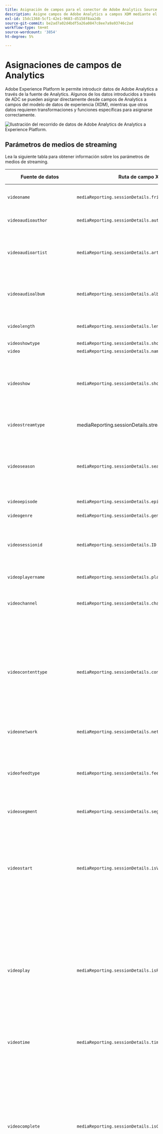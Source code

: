 ```yaml
---
title: Asignación de campos para el conector de Adobe Analytics Source
description: Asigne campos de Adobe Analytics a campos XDM mediante el conector de Source de Analytics.
exl-id: 15dc1368-5cf1-42e1-9683-d5158f8aa2db
source-git-commit: be2ad7a02d4bdf5a26a0847c8ee7a9a93746c2ad
workflow-type: tm+mt
source-wordcount: '3854'
ht-degree: 5%

---
```


# Asignaciones de campos de Analytics

Adobe Experience Platform le permite introducir datos de Adobe Analytics a través de la fuente de Analytics. Algunos de los datos introducidos a través de ADC se pueden asignar directamente desde campos de Analytics a campos del modelo de datos de experiencia (XDM), mientras que otros datos requieren transformaciones y funciones específicas para asignarse correctamente.

![Ilustración del recorrido de datos de Adobe Analytics de Analytics a Experience Platform.](../images/analytics-data-experience-platform.png)

## Parámetros de medios de streaming

Lea la siguiente tabla para obtener información sobre los parámetros de medios de streaming.

| Fuente de datos | Ruta de campo XDM | Tipo de datos | Descripción |
| --- | --- | --- | --- |
| `videoname` | `mediaReporting.sessionDetails.friendlyName` | cadena | El nombre descriptivo (en lenguaje natural) del vídeo. |
| `videoaudioauthor` | `mediaReporting.sessionDetails.author` | cadena | Nombre del autor de los medios. |
| `videoaudioartist` | `mediaReporting.sessionDetails.artist` | cadena | El nombre del artista del álbum o del grupo que realiza la grabación musical o el vídeo. |
| `videoaudioalbum` | `mediaReporting.sessionDetails.album` | cadena | El nombre del álbum al que pertenece la grabación musical o el vídeo. |
| `videolength` | `mediaReporting.sessionDetails.length` | entero | Duración o tiempo de ejecución del vídeo. |
| `videoshowtype` | `mediaReporting.sessionDetails.showType` | cadena |  |
| `video` | `mediaReporting.sessionDetails.name` | cadena | El ID del vídeo. |
| `videoshow` | `mediaReporting.sessionDetails.show` | cadena | El nombre del programa o serie. El nombre del programa o serie solo es necesario si el programa forma parte de una serie. |
| `videostreamtype` | mediaReporting.sessionDetails.streamType | cadena | El tipo de medios de streaming, como &quot;vídeo&quot; o &quot;audio&quot;. |
| `videoseason` | `mediaReporting.sessionDetails.season` | cadena | Número de temporada al que pertenece el programa. Este valor solo es necesario si el programa forma parte de una serie. |
| `videoepisode` | `mediaReporting.sessionDetails.episode` | cadena | El número del episodio. |
| `videogenre` | `mediaReporting.sessionDetails.genreList[]` | cadena[] | El género del vídeo. |
| `videosessionid` | `mediaReporting.sessionDetails.ID` | cadena | Identificador de una instancia de un flujo de contenido único para una reproducción individual. |
| `videoplayername` | `mediaReporting.sessionDetails.playerName` | cadena | Nombre del reproductor de vídeo. |
| `videochannel` | `mediaReporting.sessionDetails.channel` | cadena | Canal de distribución desde el que se reprodujo el contenido. |
| `videocontenttype` | `mediaReporting.sessionDetails.contentType` | cadena | El tipo de envío de flujo utilizado para el contenido. Se establece automáticamente como &quot;Vídeo&quot; para todas las vistas de vídeo. Los valores recomendados incluyen: VOD, Live, Lineal, UGC, DVOD, Radio, Podcast, Audiobook y Canción. |
| `videonetwork` | `mediaReporting.sessionDetails.network` | cadena | El nombre de la red o del canal. |
| `videofeedtype` | `mediaReporting.sessionDetails.feed` | cadena | El tipo de fuente. Esto puede representar datos reales relacionados con la fuente, como &quot;East HD&quot; o &quot;SD&quot;, o el origen de la fuente, como una dirección URL. |
| `videosegment` | `mediaReporting.sessionDetails.segment` | cadena |  |
| `videostart` | `mediaReporting.sessionDetails.isViewed` | Booleano | Un valor booleano que indica si el vídeo se ha iniciado o no. Esto ocurre una vez que el usuario selecciona el botón de reproducción y contará incluso si hay anuncios previos a la emisión, almacenamiento en búfer, errores, etc. |
| `videoplay` | `mediaReporting.sessionDetails.isPlayed` | Booleano | Un valor booleano que indica si se ha iniciado el primer fotograma del contenido. Si el usuario lo cierra durante cualquier tiempo de almacenamiento en búfer o de anuncios, el &quot;inicio del contenido&quot; no se calificaría. |
| `videotime` | `mediaReporting.sessionDetails.timePlayed` | entero | Duración (en segundos) de todos los eventos de `type=PLAY` en el contenido principal. |
| `videocomplete` | `mediaReporting.sessionDetails.isCompleted` | Booleano | Un valor booleano que indica si un recurso de medios cronometrados se vio hasta su finalización. Este valor no significa necesariamente que el visualizador haya visto todo el vídeo, ya que este valor no tiene en cuenta que el visualizador pueda saltarse algunas partes. |
| `videototaltime` | `mediaReporting.sessionDetails.totalTimePlayed` | entero | Cantidad total de tiempo que un usuario dedica a un recurso de medios cronometrados específico, incluido el tiempo viendo anuncios. |
| `videouniquetimeplayed` | `mediaReporting.sessionDetails.uniqueTimePlayed` | entero | La suma de los intervalos únicos vistos por un usuario en un recurso de medios cronometrados. En otras palabras, la duración de los intervalos de reproducción vistos varias veces solo se cuenta una vez. |
| `videoaverageminuteaudience` | `mediaReporting.sessionDetails.averageMinuteAudience` | número | El tiempo promedio invertido en contenido para un elemento de medios específico. En otras palabras, el tiempo total invertido en contenido dividido por la duración de todas las sesiones de reproducción. |
| `videoprogress10` | `mediaReporting.sessionDetails.hasProgress10` | Booleano | Un valor booleano que indica si el cabezal de reproducción de un vídeo determinado ha superado el marcador del 10 % de la duración total del vídeo. El marcador se cuenta solo una vez, incluso hacia atrás. Si se salta hacia adelante, los marcadores omitidos no se cuentan. |
| `videoprogress25` | `mediaReporting.sessionDetails.hasProgress25` | Booleano | Un valor booleano que indica si el cabezal de reproducción de un vídeo determinado ha superado el marcador del 25 % de la duración total del vídeo. El marcador se cuenta solo una vez, incluso hacia atrás. Si se salta hacia adelante, los marcadores omitidos no se cuentan. |
| `videoprogress50` | `mediaReporting.sessionDetails.hasProgress50` | Booleano | Un valor booleano que indica si el cabezal de reproducción de un vídeo determinado ha superado el marcador del 50 % de la duración total del vídeo. El marcador se cuenta solo una vez, incluso hacia atrás. Si se salta hacia adelante, los marcadores omitidos no se cuentan. |
| `videoprogress75` | `mediaReporting.sessionDetails.hasProgress75` | Booleano | Un valor booleano que indica si el cabezal de reproducción de un vídeo determinado ha superado el marcador del 75 % de la duración total del vídeo. El marcador se cuenta solo una vez, incluso hacia atrás. Si se salta hacia adelante, los marcadores omitidos no se cuentan. |
| `videoprogress95` | `mediaReporting.sessionDetails.hasProgress95` | Booleano | Un valor booleano que indica si el cabezal de reproducción de un vídeo determinado ha superado el marcador del 95 % de la duración total del vídeo. El marcador se cuenta solo una vez, incluso hacia atrás. Si se salta hacia adelante, los marcadores omitidos no se cuentan. |
| `videopause` | `mediaReporting.sessionDetails.hasPauseImpactedStreams` | Booleano | Un valor booleano que indica si se produjeron una o más pausas durante la reproducción de un solo elemento de medios. |
| `videopausecount` | `mediaReporting.sessionDetails.pauseCount` | entero | El número de periodos de pausa que se produjeron durante la reproducción. |
| `videopausetime` | `mediaReporting.sessionDetails.pauseTime` | entero | La duración total (en segundos) durante la cual un usuario pausó la reproducción. |
| `videomvpd` | `mediaReporting.sessionDetails.mvpd` | cadena | Identificador de MVPD proporcionado mediante autenticación de Adobe. |
| `videoauthorized` | `mediaReporting.sessionDetails.authorized` | cadena | Define que el usuario ha sido autorizado mediante la autenticación de Adobe. |
| `videodaypart` | `mediaReporting.sessionDetails.dayPart` | Define la hora del día a la que se emitió o reprodujo el contenido. |  |
| `videoresume` | `mediaReporting.sessionDetails.hasResume` | Booleano | Valor booleano que marca cada reproducción que se reanudó después de más de 30 minutos de búfer, pausa o bloqueo. |
| `videosegmentviews` | `mediaReporting.sessionDetails.hasSegmentView` | Booleano | Un valor booleano que indica que se ha visto al menos un fotograma. Este fotograma no tiene por qué ser el primero. |
| `videoaudiolabel` | `mediaReporting.sessionDetails.label` | cadena | El nombre de la discográfica. |
| `videoaudiostation` | `mediaReporting.sessionDetails.station` | cadena | La emisora de radio o el nombre en el que se reproduce el audio. |
| `videoaudiopublisher` | `mediaReporting.sessionDetails.publisher` | cadena | Nombre del editor del contenido de audio. |
| `videosecondssincelastcall` | `mediaReporting.sessionDetails.secondsSinceLastCall` | número | Indica la cantidad de tiempo (en segundos) que transcurrió entre la última interacción conocida de un usuario y el momento en que se cerró la sesión. |
| `videoadload` | `mediaReporting.sessionDetails.adLoad` | cadena | El tipo de anuncio cargado según lo definido por su propia representación interna. |

{style="table-layout:auto"}

## Parámetros de Advertising

Lea la siguiente tabla para obtener información sobre los parámetros publicitarios.

| Fuente de datos | Ruta de campo XDM | Tipo de datos | Descripción |
| --- | --- | --- | --- |
| `videoad` | `mediaReporting.advertisingDetails.name` | cadena | El nombre del anuncio. En los informes, &quot;Nombre del anuncio&quot; es la clasificación y &quot;Nombre del anuncio (variable)&quot; es la eVar. |
| `videoadinpod` | `mediaReporting.advertisingDetails.podPosition` | entero | El índice del anuncio dentro del inicio del anuncio principal. Por ejemplo, el primer anuncio tiene el índice 0 y el segundo tiene el índice 1. |
| `videoadlength` | `mediaReporting.advertisingDetails.length` | entero | Duración del anuncio de vídeo, medida en segundos. |
| `videoadplayername` | `mediaReporting.advertisingDetails.playerName` | cadena | Nombre del reproductor utilizado para reproducir el anuncio. |
| `videoadpod` | `mediaReporting.advertisingPodDetails.ID` | cadena | El ID de la pausa publicitaria. |
| `videoadname` | `mediaReporting.advertisingDetails.friendlyName` | cadena | El nombre descriptivo (en lenguaje natural) de la pausa publicitaria. |
| `videoadadvertiser` | `mediaReporting.advertisingDetails.advertiser` | cadena | La compañía o marca cuyo producto aparece en el anuncio. |
| `videoadcampaign` | `mediaReporting.advertisingDetails.campaignID` | cadena | El ID de la campaña de publicidad. |
| `videoadstart` | `mediaReporting.advertisingDetails.isStarted` | Booleano | Un valor booleano que indica si el anuncio se ha iniciado o no. |
| `videoadcomplete` | `mediaReporting.advertisingDetails.isCompleted` | Booleano | Un valor booleano que indica si el objeto se ha completado o no. |
| `videoadtime` | `mediaReporting.advertisingDetails.timePlayed` | entero | Cantidad total de tiempo, en segundos, que se emplea para ver el anuncio. |

{style="table-layout:auto"}

## Parámetros de capítulo

Lea la siguiente tabla para obtener información sobre los parámetros del capítulo.

| Fuente de datos | Ruta de campo XDM | Tipo de datos | Descripción |
| --- | --- | --- | --- |
| `videochapter` | `mediaReporting.chapterDetails.ID` | cadena | El ID del capítulo generado automáticamente. |
| `videochapterstart` | `mediaReporting.chapterDetails.isStarted` | Booleano | Un valor booleano que indica si el capítulo se ha iniciado o no. |
| `videochaptercomplete` | `mediaReporting.chapterDetails.isCompleted` | Booleano | Un valor booleano que indica si el capítulo se ha completado o no. |
| `videochaptertime` | `mediaReporting.chapterDetails.timePlayed` | entero | El tiempo, medido en segundos, empleado en el capítulo. |

{style="table-layout:auto"}

## Parámetros de estado del reproductor

Lea la siguiente tabla para obtener información sobre los parámetros de estado del reproductor.

| Fuente de datos | Ruta de campo XDM | Tipo de datos | Descripción |
| --- | --- | --- | --- |
| `videostatefullscreen` | `mediaReporting.states[].isSet` | Booleano | Un valor booleano que indica si el estado del vídeo está configurado o no en pantalla completa. |
| `videostatefullscreencount` | `mediaReporting.states[].count` | entero | El número de veces que se estableció un estado de vídeo en pantalla completa. |
| `videostatefullscreentime` | `mediaReporting.states[].time` | entero | Duración total de cuando el estado del vídeo se estableció en pantalla completa. |
| `videostateclosedcaptioning` | `mediaReporting.states[].isSet` | Booleano | Un valor booleano que indica si están habilitados o no los subtítulos. |
| `videostateclosedcaptioningcount` | `mediaReporting.states[].count` | entero | La cantidad de veces que se habilitaron los subtítulos. |
| `videostateclosedcaptioningtime` | `mediaReporting.states[].time` | entero | Duración total de cuando se habilitaron los subtítulos. |
| `videostatemute` | `mediaReporting.states[].isSet` | Booleano | Un valor booleano que indica si el estado del vídeo se estableció en silencio o no. |
| `videostatemutecount` | `mediaReporting.states[].count` | entero | El número de veces que se silenció un vídeo. |
| `videostatemutetime` | `mediaReporting.states[].time` | entero | Duración total del vídeo en silencio. |
| `videostatepictureinpicture` | `mediaReporting.states[].isSet` | Booleano | Un valor booleano que indica si está habilitado o no el modo imagen en imagen. |
| `videostatepictureinpicturecount` | `mediaReporting.states[].count` | entero | La cantidad de veces que está habilitado el modo imagen en imagen. |
| `videostatepictureinpicturetime` | `mediaReporting.states[].time` | entero | Duración total de la activación del modo imagen en imagen. |
| `videostateinfocus` | `mediaReporting.states[].isSet` | Booleano | Un valor booleano que indica si el modo enfocado está habilitado o no |
| `videostateinfocuscount` | `mediaReporting.states[].count` | entero | La cantidad de veces que se habilitó el modo de imagen en pantalla. |
| `videostateinfocustime` | `mediaReporting.states[].time` | entero | Duración total de cuando se habilitó el modo de enfoque. |

{style="table-layout:auto"}

## Parámetros de calidad

Lea la siguiente tabla para obtener información sobre los parámetros de calidad.

| Fuente de datos | Ruta de campo XDM | Tipo de datos | Descripción |
| --- | --- | --- | --- |
| `videoqoebitrateaverage` | `mediaReporting.qoeDataDetails.bitrateAverage` | número | Velocidad de bits media (en kbps, total). Esta métrica se calcula como una media ponderada de todos los valores de velocidad de bits relacionados con la duración de reproducción que se dan durante una sesión de reproducción. |
| `videoqoebitratechange` | `mediaReporting.qoeDataDetails.hasBitrateChangeImpactedStreams` | Booleano | Un valor booleano que indica el número de flujos en los que se produjeron cambios en la velocidad de bits. Esta métrica se define como verdadera solo si tuvo lugar al menos un cambio en la velocidad de bits durante una sesión de reproducción. |
| `videoqoebitratechangecountevar` | `mediaReporting.qoeDataDetails.bitrateChangeCount` | entero |  |
| `videoqoebitrateaverageevar` | `mediaReporting.qoeDataDetails.bitrateAverageBucket` | cadena | El número de cambios de velocidad de bits. Este valor se calcula como una suma de todos los eventos de cambio de velocidad de bits que se producen durante una sesión de reproducción. |
| `videoqoetimetostartevar` | `mediaReporting.qoeDataDetails.timeToStart` | entero | Duración, medida en segundos, que transcurrió entre la carga y el inicio del vídeo. |
| `videoqoedroppedframes` | `mediaReporting.qoeDataDetails.hasDroppedFrameImpactedStreams` | Booleano | Un valor booleano que indica el número de flujos en los que se perdieron fotogramas. Esta métrica se define como &quot;true&quot; solo si se perdió al menos un fotograma durante una sesión de reproducción. |
| `videoqoedroppedframecountevar` | `mediaReporting.qoeDataDetails.droppedFrames` | entero | El número de fotogramas descartados durante la reproducción del contenido principal. |
| `videoqoebuffercountevar` | `mediaReporting.qoeDataDetails.bufferCount` | entero | Número de eventos de búfer. Esta métrica se calcula como un recuento de los diferentes estados del búfer que se produjeron durante una sesión de reproducción. Es la cantidad de veces que el reproductor entra en estado de búfer desde otros estados, como reproducción o pausa. |
| `videoqoebuffertimeevar` | `mediaReporting.qoeDataDetails.bufferTime` | entero | Cantidad total de tiempo, medido en segundos, que se dedica al almacenamiento en búfer. Este valor se calcula como una suma de todas las duraciones de eventos de búfer que se produjeron durante una sesión de reproducción. |
| `videoqoebuffer` | `mediaReporting.qoeDataDetails.hasBufferImpactedStreams` | Booleano | Un valor booleano que indica el número de flujos afectados por el almacenamiento en búfer. Esta métrica se define como verdadera solo si tuvo lugar al menos un evento de búfer durante una sesión de reproducción. |
| `videoqoeerror` | `mediaReporting.qoeDataDetails.hasErrorImpactedStreams` | Booleano | Un valor booleano que indica el número de flujos en los que se produjo un evento de error. Por ejemplo, si se llamó a trackError durante la sesión de reproducción y se generó una llamada de latido type=error. Esta métrica se define como verdadera solo si tuvo lugar al menos un error durante la reproducción. |
| `videoerrorcountevar` | `mediaReporting.qoeDataDetails.errorCount` | entero | El número de errores que se produjeron. Este valor se calcula como una suma de todos los eventos de error que se produjeron durante una sesión de reproducción. |
| `videoqoeplayersdkerrors` | `mediaReporting.qoeDataDetails.playerSdkErrors` | matriz de cadena | ID de error únicos generados por el SDK del reproductor. Debe proporcionar los códigos de error o los ID en el momento de la implementación mediante las API de error proporcionadas. |
| `videoqoeextneralerrors` | `mediaReporting.qoeDataDetails.externalErrors` | matriz de cadena | Los ID de error únicos de cualquier fuente externa, como errores de CDN. Debe proporcionar los códigos de error o los ID en el momento de la implementación mediante las API de error proporcionadas. |
| `videoqoedropbeforestart` | `mediaReporting.qoeDataDetails.isDroppedBeforeStart` | Booleano | ID de error únicos generados por Media SDK durante la reproducción. |

{style="table-layout:auto"}

## Campos obsoletos

Lea esta sección para obtener información sobre los campos de asignación de Analytics obsoletos.

### Campos de asignación directa

+++Seleccione esta opción para ver una tabla de campos de asignación directa obsoletos

| Fuente de datos | Campo XDM | Tipo de XDM | Descripción |
| --- | --- | --- | --- |
| `m_evar1`<br/>`[...]`<br/>`m_evar250` | `_experience.analytics.customDimensions.`<br/>`eVars.eVar1`<br/>`[...]`<br/>`_experience.analytics.customDimensions.`<br/>`eVars.eVar250` | cadena | eVars de Analytics personalizadas. Cada organización puede utilizar eVars de forma diferente. |
| `m_prop1`<br/>`[...]`<br/>`m_prop75` | `_experience.analytics.customDimensions.`<br/>`props.prop1`<br/>`[...]`<br/>`_experience.analytics.customDimensions.`<br/>`props.prop75` | cadena | Propiedades personalizadas de Analytics. Cada organización puede utilizar props de forma diferente. |
| `m_browser` | `_experience.analytics.environment.`<br/>`browserID` | entero | El ID de número del explorador. |
| `m_browser_height` | `environment.browserDetails.viewportHeight` | entero | Altura del explorador, en píxeles. |
| `m_browser_width` | `environment.browserDetails.viewportWidth` | entero | Anchura del explorador, en píxeles. |
| `m_campaign` | `marketing.trackingCode` | cadena | La variable utilizada en la dimensión Código de seguimiento. |
| `m_channel` | `web.webPageDetails.siteSection` | cadena | La variable utilizada en la dimensión Secciones del sitio. |
| `m_domain` | `environment.domain` | cadena | La variable utilizada en la dimensión Dominio. Se basa en el proveedor de servicios de Internet (ISP) del usuario. |
| `m_geo_city` | `placeContext.geo.city` | cadena | El nombre de la ciudad de la visita. Se basa en la dirección IP de la visita. |
| `m_geo_dma` | `placeContext.geo.dmaID` | entero | El ID numérico del área demográfica de la visita. Se basa en la dirección IP de la visita. |
| `m_geo_region` | `placeContext.geo.stateProvince` | cadena | El nombre del estado o la región de la visita. Se basa en la dirección IP de la visita. |
| `m_geo_zip` | `placeContext.geo.postalCode` | cadena | El código postal de la visita. Se basa en la dirección IP de la visita. |
| `m_keywords` | `search.keywords` | cadena | La variable utilizada en la dimensión Palabra clave. |
| `m_os` | `_experience.analytics.environment.`<br/>`operatingSystemID` | entero | ID numérica que representa el sistema operativo del visitante. Se basa en la columna user_agent. |
| `m_page_url` | `web.webPageDetails.URL` | cadena | La URL de la visita individual a la página. |
| `m_pagename` | `web.webPageDetails.pageViews.value` | cadena | Es igual a 1 en visitas que tienen un nombre de página. Esto es similar a la métrica Vistas de página de Adobe Analytics. |
| `m_referrer` | `web.webReferrer.URL` | cadena | Dirección URL de la página anterior. |
| `m_search_page_num` | `search.pageDepth` | entero | Lo utiliza la dimensión Rango de todas las páginas de búsqueda. Indica en qué página de resultados de búsqueda apareció su sitio antes de que el usuario hiciera clic para acceder a su sitio. |
| `m_state` | `_experience.analytics.customDimensions.`<br/>`stateProvince` | cadena | Variable de estado. |
| `m_user_server` | `web.webPageDetails.server` | cadena | Variable utilizada en la dimensión Servidor. |
| `m_zip` | `_experience.analytics.customDimensions.`<br/>`postalCode` | cadena | Variable utilizada para rellenar la dimensión Código postal. |
| `accept_language` | `environment.browserDetails.acceptLanguage` | cadena | Enumera todos los idiomas aceptados, tal como se indica en la cabecera Accept-Language-HTTP. |
| `homepage` | `web.webPageDetails.isHomePage` | Booleano | Ya no se utiliza. Se indica si la dirección URL actual es la página principal del explorador. |
| `ipv6` | `environment.ipV6` | cadena |  |
| `j_jscript` | `environment.browserDetails.javaScriptVersion` | cadena | La versión de JavaScript admitida por el explorador. |
| `user_agent` | `environment.browserDetails.userAgent` | cadena | La cadena del agente de usuario enviada en el encabezado HTTP. |
| `mobileappid` | `application.name` | cadena | El id. de la aplicación móvil, almacenado en el siguiente formato: `[AppName][BundleVersion]`. |
| `mobiledevice` | `device.model` | cadena | Nombre del dispositivo móvil. En iOS, se almacena como una cadena de 2 dígitos separados por comas. El primer número representa la generación del dispositivo y el segundo número representa la familia del dispositivo. |
| `pointofinterest` | `placeContext.POIinteraction.POIDetail.`<br/>`name` | cadena | Utilizado por Mobile Services. Representa el punto de interés. |
| `pointofinterestdistance` | `placeContext.POIinteraction.POIDetail.`<br/>`geoInteractionDetails.distanceToCenter` | número | Utilizado por Mobile Services. Representa la distancia del punto de interés. |
| `mobileplaceaccuracy` | `placeContext.POIinteraction.POIDetail.`<br/>`geoInteractionDetails.deviceGeoAccuracy` | número | Recopilado desde la variable de datos de contexto a.loc.acc. Indica la precisión del GPS en metros en el momento de la recogida. |
| `mobileplacecategory` | `placeContext.POIinteraction.POIDetail.`<br/>`category` | cadena | Recopilado desde la variable de datos de contexto a.loc.category. Describe la categoría de un lugar específico. |
| `mobileplaceid` | `placeContext.POIinteraction.POIDetail.`<br/>`POIID` | cadena | Recopilado desde la variable de datos de contexto a.loc.id. Identificador de un punto de interés determinado. |
| `videoadpod` | `advertising.adAssetViewDetails.adBreak._id` | cadena | |
| `mobilebeaconmajor` | `placeContext.POIinteraction.POIDetail.`<br/>`beaconInteractionDetails.beaconMajor` | número | Señalización principal de Mobile Services. |
| `mobilebeaconminor` | `placeContext.POIinteraction.POIDetail.`<br/>`beaconInteractionDetails.beaconMinor` | número | Señalización menor de Mobile Services. |
| `mobilebeaconuuid` | `placeContext.POIinteraction.POIDetail.`<br/>`beaconInteractionDetails.proximityUUID` | cadena | UUID de señalización de Mobile Services. |
| `mobileinstalls` | `application.firstLaunches` | Objeto | Se activa en la primera ejecución después de la instalación o reinstalación `{id (string), value (number)}` |
| `mobileupgrades` | `application.upgrades` | Objeto | Notifica el número de actualizaciones de aplicaciones. Los déclencheur se ejecutan por primera vez después de la actualización o cada vez que cambia el número de versión. | `{id (string), value (number)}` |
| `mobilelaunches` | `application.launches` | Objeto | El número de veces que se ha iniciado la aplicación.  `{id (string), value (number)}` |
| `mobilecrashes` | `application.crashes` | Objeto | `{id (string), value (number)}` |
| `mobilemessageclicks` | `directMarketing.clicks` | Objeto | `{id (string), value (number)}` |
| `mobileplaceentry` | `placeContext.POIinteraction.poiEntries` | Objeto | `{id (string), value (number)}` |
| `mobileplaceexit` | `placeContext.POIinteraction.poiExits` | Objeto | `{id (string), value (number)}` |
| `videoqoetimetostart` | `media.mediaTimed.primaryAssetViewDetails.`<br/>`qoe.timeToStart` | Objeto | Hora de inicio de la calidad de vídeo. `{id (string), value (number)}` |
| `videoqoedropbeforestart` | `media.mediaTimed.dropBeforeStarts` | Objeto | `{id (string), value (number)}` |
| `videoqoebuffercount` | `media.mediaTimed.primaryAssetViewDetails.`<br/>`qoe.buffers` | Objeto | Recuento de búfer de calidad de vídeo `{id (string), value (number)}` |
| `videoqoebuffertime` | `media.mediaTimed.primaryAssetViewDetails.`<br/>`qoe.bufferTime` | Objeto | Tiempo de búfer de calidad de vídeo `{id (string), value (number)}` |
| `videoqoebitratechangecount` | `media.mediaTimed.primaryAssetViewDetails.`<br/>`qoe.bitrateChanges` | Objeto | Recuento de cambios de calidad de vídeo `{id (string), value (number)}` |
| `videoqoebitrateaverage` | `media.mediaTimed.primaryAssetViewDetails.`<br/>`qoe.bitrateAverage` | Objeto | Velocidad de bits promedio de calidad de vídeo `{id (string), value (number)}` |
| `videoqoeerrorcount` | `media.mediaTimed.primaryAssetViewDetails.`<br/>`qoe.errors` | Objeto | Recuento de errores de calidad de vídeo `{id (string), value (number)}` |
| `videoqoedroppedframecount` | `media.mediaTimed.primaryAssetViewDetails.`<br/>`qoe.droppedFrames` | Objeto | `{id (string), value (number)}` |

{style="table-layout:auto"}

+++

## Campos de asignación generados

Los campos seleccionados procedentes de ADC deben transformarse, lo que requiere que la lógica más allá de una copia directa de Adobe Analytics se genere en XDM.

+++Seleccione para ver una tabla de campos de asignación generados en desuso

| Fuente de datos | Campo XDM | Tipo de XDM | Descripción |
| --- | --- | --- | --- |
| `m_prop1`<br/>`[...]`<br/>`m_prop75` | `_experience.analytics.customDimensions`<br/>`.listprops.prop1`<br/>`[...]`<br/>`_experience.analytics.customDimensions.`<br/>`listprops.prop75` | Objeto | Propiedades personalizadas de Analytics, configuradas para ser props de lista. Contiene una lista delimitada de valores. | {} |
| `m_hier1`<br/>`[...]`<br/>`m_hier5` | `_experience.analytics.customDimensions.`<br/>`hierarchies.hier1`<br/>`[...]`<br/>`_experience.analytics.customDimensions.`<br/>`hierarchies.hier5` | Objeto | Utilizado por variables de jerarquía. Contiene una lista delimitada de valores. | {values (array), delimiter (string)} |
| `m_mvvar1`<br/>`[...]`<br/>`m_mvvar3` | `_experience.analytics.customDimensions.`<br/>`lists.list1.list[]`<br/>`[...]`<br/>`_experience.analytics.customDimensions.`<br/>`lists.list3.list[]` | matriz | Variables de lista personalizadas de Analytics. Contiene una lista delimitada de valores. | {value (string), key (string)} |
| `m_color` | `device.colorDepth` | entero | El ID de profundidad de color, que se basa en el valor de la columna c_color. |
| `m_cookies` | `environment.browserDetails.cookiesEnabled` | Booleano | Variable utilizada en la dimensión Compatibilidad con cookies. |
| `m_event_list` | `commerce.purchases`,<br/>`commerce.productViews`,<br/>`commerce.productListOpens`,<br/>`commerce.checkouts`,<br/>`commerce.productListAdds`,<br/>`commerce.productListRemovals`,<br/>`commerce.productListViews` | Objeto | Eventos de comercio estándar activados en la visita. | {id (cadena), value (número)} |
| `m_event_list` | `_experience.analytics.event1to100.event1`<br/>`[...]`<br/>`_experience.analytics.event901to1000.event1000` | Objeto | Eventos personalizados activados en la visita. | {id (objeto), value (objeto)} |
| `m_geo_country` | `placeContext.geo.countryCode` | cadena | Abreviatura del país del que provino la visita basada en la dirección IP. |
| `m_geo_latitude` | `placeContext.geo._schema.latitude` | número | |
| `m_geo_longitude` | `placeContext.geo._schema.longitude` | número | |
| `m_java_enabled` | `environment.browserDetails.javaEnabled` | Booleano | Un indicador que indica si Java™ está habilitado. |
| `m_latitude` | `placeContext.geo._schema.latitude` | número | |
| `m_longitude` | `placeContext.geo._schema.longitude` | número | |
| `m_page_event_var1` | `web.webInteraction.URL` | cadena | Variable que solo se utiliza en las solicitudes de imagen de seguimiento de vínculos. Esta variable contiene la dirección URL del vínculo de descarga, de salida o personalizado en el que se hizo clic. |
| `m_page_event_var2` | `web.webInteraction.name` | cadena | Variable que solo se utiliza en las solicitudes de imagen de seguimiento de vínculos. Muestra el nombre personalizado del vínculo, si se especifica. |
| `m_page_type` | `web.webPageDetails.isErrorPage` | Booleano | Variable que se utiliza para rellenar la dimensión Páginas no encontradas. Esta variable debe estar vacía o debe contener &quot;ErrorPage&quot;. |
| `m_pagename_no_url` | `web.webPageDetails.name` | número | El nombre de la página (si está configurado). Si no se especifica ninguna página, este valor se deja vacío. |
| `m_paid_search` | `search.isPaid` | Booleano | Un indicador que se establece si la visita coincide con la detección de búsquedas de pago. |
| `m_product_list` | `productListItems[].items` | matriz | La lista de productos, tal como se transmite mediante la variable products. | {SKU (cadena), cantidad (entero), priceTotal (número)} |
| `m_ref_type` | `web.webReferrer.type` | cadena | ID numérica que representa el tipo de referente de la visita.<br/>`1`: Dentro del sitio<br/>`2`: Otros sitios web<br/>`3`: Motores de búsqueda<br/>`4`: Disco duro<br/>`5`: USENET<br/>`6`: Escritos o marcadores (sin referente)<br/>`7`: correo electrónico<br/>`8`: Sin JavaScript<br/>`9`: Redes sociales |
| `m_search_engine` | `search.searchEngine` | cadena | El ID numérico que representa el motor de búsqueda que refirió al visitante a su sitio. |
| `post_currency` | `commerce.order.currencyCode` | cadena | El código de moneda que se utilizó durante la transacción. |
| `post_cust_hit_time_gmt` | `timestamp` | cadena | Esto solo se utiliza en conjuntos de datos con marca de tiempo habilitada. Es la marca de tiempo que se envía con la visita en función de la hora de UNIX®. |
| `post_cust_visid` | `identityMap` | objeto | El ID de visitante de cliente. |
| `post_cust_visid` | `endUserIDs._experience.aacustomid.primary` | Booleano | El ID de visitante de cliente. |
| `post_cust_visid` | `endUserIDs._experience.aacustomid.namespace.code` | cadena | El ID de visitante de cliente. |
| `post_visid_high` + `visid_low` | `identityMap` | objeto | Un identificador único de una visita. |
| `post_visid_high` + `visid_low` | `endUserIDs._experience.aaid.id` | cadena | Un identificador único de una visita. |
| `post_visid_high` | `endUserIDs._experience.aaid.primary` | Booleano | Se usa con `visid_low` para identificar una visita de forma exclusiva. |
| `post_visid_high` | `endUserIDs._experience.aaid.namespace.code` | cadena | Se usa con `visid_low` para identificar una visita de forma exclusiva. |
| `post_visid_low` | `identityMap` | objeto | Se utiliza con visid_high para identificar una visita de forma exclusiva. |
| `hit_time_gmt` | `receivedTimestamp` | cadena | La marca de tiempo de la visita basada en la hora de UNIX®. |
| `hitid_high` + `hitid_low` | `_id` | cadena | Un identificador único para identificar una visita. |
| `hitid_low` | `_id` | cadena | Se utiliza con hitid_high para identificar una visita de forma exclusiva. |
| `ip` | `environment.ipV4` | cadena | La dirección IP, basada en el encabezado HTTP de la solicitud de imagen. |
| `j_jscript` | `environment.browserDetails.javaScriptEnabled` | Booleano | La versión de JavaScript utilizada. |
| `mcvisid_high` + `mcvisid_low` | identityMap | objeto | El ID de visitante de Experience Cloud. |
| `mcvisid_high` + `mcvisid_low` | endUserID._experience.mcid.id | cadena | El Experience Cloud ID (ECID) también se conoce como MCID y a veces se utiliza en áreas de nombres. |
| `mcvisid_high` | `endUserIDs._experience.mcid.primary` | Booleano | El Experience Cloud ID (ECID) también se conoce como MCID y a veces se utiliza en áreas de nombres. |
| `mcvisid_high` | `endUserIDs._experience.mcid.namespace.code` | cadena | El Experience Cloud ID (ECID) también se conoce como MCID y a veces se utiliza en áreas de nombres. |
| `mcvisid_low` | `identityMap` | objeto | El ID de visitante de Experience Cloud. |
| `sdid_high` + `sdid_low` | `_experience.target.supplementalDataID` | cadena | ID de vinculación de visita. El campo de análisis sdid_high y sdid_low es el ID de datos suplementario que se utiliza para unir dos (o más) visitas entrantes. |
| `mobilebeaconproximity` | `placeContext.POIinteraction.POIDetail.`<br/>`beaconInteractionDetails.proximity` | cadena | Proximidad de señalización de Mobile Services. |

{style="table-layout:auto"}

+++

## Campos de asignación dividida

Estos campos tienen un solo origen, pero se asignan a **varias** ubicaciones XDM.

+++Seleccione esta opción para ver una tabla de campos de asignación dividida obsoletos

| Fuente de datos | Campo XDM | Tipo de XDM | Descripción |
| --- | --- | --- | --- |
| `s_resolution` | `device.screenWidth`,<br/>`device.screenHeight` | entero | ID numérica que representa la resolución del monitor. |
| `mobileosversion` | `environment.operatingSystem`,<br/>`environment.operatingSystemVersion` | cadena | Versión del sistema operativo móvil. |

{style="table-layout:auto"}

+++

## Campos de asignación avanzados

Los campos seleccionados (conocidos como &quot;valores posteriores&quot;) contienen datos después de que Adobe haya ajustado sus valores mediante Reglas de procesamiento, Reglas de VISTA y Tablas de búsqueda. La mayoría de los valores de publicación tienen un homólogo preprocesado.

El conector de origen de Analytics envía datos preprocesados a un conjunto de datos en Experience Platform. Puede transformar estos datos en su homólogo posprocesado mediante transformaciones. Para obtener más información sobre cómo realizar estas transformaciones mediante el servicio de consultas, consulte [Funciones definidas por Adobe](/help/query-service/sql/adobe-defined-functions.md) en la guía del usuario del servicio de consultas.

Para obtener más información sobre cómo realizar estas transformaciones mediante el servicio de consultas, consulte [Funciones definidas por Adobe](/help/query-service/sql/adobe-defined-functions.md) en la guía del usuario del servicio de consultas.

+++Seleccione para ver una tabla de campos de asignación avanzados obsoletos

| Fuente de datos | Campo XDM | Tipo de XDM | Descripción |
| — | — | — | — ||
| `post_evar1`<br/>`[...]`<br/>`post_evar250` | `_experience.analytics.customDimensions.`<br/>`eVars.eVar1`<br/>`[...]`<br/>`_experience.analytics.customDimensions.`<br/>`eVars.eVar250` | cadena | eVars de Analytics personalizadas. Cada organización puede utilizar eVars de forma diferente. |
| `post_prop1`<br/>`[...]`<br/>`post_prop75` | `_experience.analytics.customDimensions.`<br/>`props.prop1`<br/>`[...]`<br/>`_experience.analytics.customDimensions.`<br/>`props.prop75` | cadena | Propiedades personalizadas de Analytics. Cada organización puede utilizar props de forma diferente. |
| `post_browser_height` | `environment.browserDetails.viewportHeight` | entero | Altura del explorador, en píxeles. |
| `post_browser_width` | `environment.browserDetails.viewportWidth` | entero | Anchura del explorador, en píxeles. |
| `post_campaign` | `marketing.trackingCode` | cadena | La variable utilizada en la dimensión Código de seguimiento. |
| `post_channel` | `web.webPageDetails.siteSection` | cadena | La variable utilizada en la dimensión Secciones del sitio. |
| `post_cust_visid` | `endUserIDs._experience.aacustomid.id` | cadena | El ID de visitante personalizado, si está establecido. |
| `post_first_hit_page_url` | `_experience.analytics.endUser.`<br/>`firstWeb.webPageDetails.URL` | cadena | La URL de la primera página a la que llega el visitante. |
| `post_first_hit_pagename` | `_experience.analytics.endUser.`<br/>`firstWeb.webPageDetails.name` | cadena | Variable utilizada en la dimensión Página de entrada original. El nombre de página de la página de entrada del visitante. |
| `post_keywords` | `search.keywords` | cadena | Las palabras clave que se recopilaron para la visita. |
| `post_page_url` | `web.webPageDetails.URL` | cadena | La URL de la visita individual a la página. |
| `post_pagename` | `web.webPageDetails.pageViews.value` | cadena | Es igual a 1 en visitas que tienen un nombre de página. Esto es similar a la métrica Vistas de página de Adobe Analytics. |
| `post_purchaseid` | `commerce.order.purchaseID` | cadena | Variable que se utiliza para identificar compras de forma exclusiva. |
| `post_referrer` | `web.webReferrer.URL` | cadena | Dirección URL de la página anterior. |
| `post_state` | `_experience.analytics.customDimensions.`<br/>`stateProvince` | cadena |  Variable de estado. |
| `post_user_server` | `web.webPageDetails.server` | cadena | Variable utilizada en la dimensión Servidor. |
| `post_zip` | `_experience.analytics.customDimensions.`<br/>`postalCode` | cadena | Variable utilizada para rellenar la dimensión Código postal. |
| `browser` | `_experience.analytics.environment.`<br/>`browserID` | entero | El ID numérico del explorador. |
| `domain` | `environment.domain` | cadena | La variable utilizada en la dimensión Dominio. Se basa en el proveedor de servicios de Internet (ISP) del usuario. |
| `first_hit_referrer` | `_experience.analytics.endUser.`<br/>`firstWeb.webReferrer.URL` | cadena | La primera URL de referencia del visitante. |
| `geo_city` | `placeContext.geo.city` | cadena | El nombre de la ciudad de la visita. Se basa en la dirección IP de la visita. |
| `geo_dma` | `placeContext.geo.dmaID` | entero | El ID numérico del área demográfica de la visita. Se basa en la dirección IP de la visita. |
| `geo_region` | `placeContext.geo.stateProvince` | cadena | El nombre del estado o la región de la visita. Se basa en la dirección IP de la visita. |
| `geo_zip` | `placeContext.geo.postalCode` | cadena | El código postal de la visita. Se basa en la dirección IP de la visita. |
| `os` | `_experience.analytics.environment.`<br/>`operatingSystemID` | entero | ID numérica que representa el sistema operativo del visitante. Se basa en la columna user_agent. |
| `search_page_num` | `search.pageDepth` | entero | Esta variable la utiliza la dimensión Clasificación de todas las páginas de búsqueda e indica en qué página de resultados de búsqueda se encuentra el sitio | apareció en antes de que el usuario hiciera clic en el sitio. |
| `visit_keywords` | `_experience.analytics.session.`<br/>`search.keywords` | cadena | Variable utilizada en la dimensión Palabras clave de búsqueda. |
| `visit_num` | `_experience.analytics.session.`<br/>`num` | entero | Variable utilizada en la dimensión Número de visita. Comienza en 1 y aumenta cada vez que se inicia una nueva visita (por usuario). |
| `visit_page_num` | `_experience.analytics.session.`<br/>`depth` | entero | Variable utilizada en la dimensión Profundidad de visita. Este valor aumenta en 1 por cada visita que genera el usuario y se restablece después de cada visita. |
| `visit_referrer` | `_experience.analytics.session.`<br/>`web.webReferrer.URL` | cadena | El primer referente de la visita. |
| `visit_search_page_num` | `_experience.analytics.session.`<br/>`search.pageDepth` | entero | El primer nombre de página de la visita. |
| `post_prop1`<br/>`[...]`<br/>`post_prop75` | `_experience.analytics.customDimensions.`<br/>`listprops.prop1`<br/>`[...]`<br/>`_experience.analytics.customDimensions.`<br/>`listprops.prop75` | Objeto | Propiedades personalizadas de Analytics, configuradas para ser props de lista. Contiene una lista delimitada de valores. |
| `post_hier1`<br/>`[...]`<br/>`post_hier5` | `_experience.analytics.customDimensions.`<br/>`hierarchies.hier1`<br/>`[...]`<br/>`_experience.analytics.customDimensions.`<br/>`hierarchies.hier5` | Objeto | Lo utilizan las variables de jerarquía y contiene una lista delimitada de valores. | {values (array), delimiter (string)} |
| `post_mvvar1`<br/>`[...]`<br/>`post_mvvar3` | `_experience.analytics.customDimensions.`<br/>`lists.list1.list[]`<br/>`[...]`<br/>`_experience.analytics.customDimensions.`<br/>`lists.list3.list[]` | matriz | Una lista de valores de variables. Contiene una lista delimitada de valores personalizados, según la implementación. | {value (string), key (string)} |
| `post_cookies` | `environment.browserDetails.cookiesEnabled` | booleano | Variable utilizada en la dimensión Compatibilidad con cookies. |
| `post_event_list` | `commerce.purchases`,<br/>`commerce.productViews`,<br/>`commerce.productListOpens`,<br/>`commerce.checkouts`,<br/>`commerce.productListAdds`,<br/>`commerce.productListRemovals`,<br/>`commerce.productListViews` | Objeto | Eventos de comercio estándar activados en la visita. | {id (cadena), value (número)} |
| `post_event_list` | `_experience.analytics.event1to100.event1`<br/>`[...]`<br/>`_experience.analytics.event901to1000.event1000` | Objeto | Eventos personalizados activados en la visita.| {id (objeto), value (objeto)} |
| `post_java_enabled` | `environment.browserDetails.javaEnabled` | booleano | Un indicador que indica si Java™ está habilitado. |
| `post_latitude` | `placeContext.geo._schema.latitude` | número |   |
| `post_longitude` | `placeContext.geo._schema.longitude` | número |   |
| `post_page_event` | `web.webInteraction.type` | cadena | El tipo de visita que se envía en la solicitud de imagen (visita estándar, vínculo de descarga, vínculo de salida o vínculo personalizado en el que se hace clic). |
| `post_page_event` | `web.webInteraction.linkClicks.value` | número | Es igual a 1 si la visita es un clic en vínculo. Esto es similar a la métrica Eventos de página de Adobe Analytics. |
| `post_page_event_var1` | `web.webInteraction.URL` | cadena | Esta variable solo se utiliza en solicitudes de imagen de seguimiento de vínculos. Es la dirección URL del vínculo de descarga, de salida o personalizado en el que se hizo clic. |
| `post_page_event_var2` | `web.webInteraction.name` | cadena | Esta variable solo se utiliza en solicitudes de imagen de seguimiento de vínculos. Es el nombre personalizado del vínculo. |
| `post_page_type` | `web.webPageDetails.isErrorPage` | booleano | Se utiliza para rellenar la dimensión Páginas no encontradas. Esta variable debe estar vacía o debe contener &quot;ErrorPage&quot; |
| `post_pagename_no_url` | `web.webPageDetails.name` | número | El nombre de la página (si está configurado). Si no se especifica ninguna página, este valor se deja vacío. |
| `post_product_list` | `productListItems[].items` | matriz | La lista de productos, tal como se transmite mediante la variable products. | {SKU (cadena), cantidad (entero), priceTotal (número)} |
| `post_search_engine` | `search.searchEngine` | cadena | El ID numérico que representa el motor de búsqueda que refirió al visitante a su sitio. |
| `mvvar1_instances` | `.list.items[]` | Objeto | Lista de valores de variables. Contiene una lista delimitada de valores personalizados, según la implementación. |
| `mvvar2_instances` | `.list.items[]` | Objeto | Lista de valores de variables. Contiene una lista delimitada de valores personalizados, según la implementación. |
| `mvvar3_instances` | `.list.items[]` | Objeto | Lista de valores de variables. Contiene una lista delimitada de valores personalizados, según la implementación. |
| `color` | `device.colorDepth` | entero | ID de profundidad de color, basada en el valor de la columna c_color. |
| `first_hit_ref_type` | `_experience.analytics.endUser.`<br/>`firstWeb.webReferrer.type` | cadena | El ID numérico, que representa el tipo de referente del primer referente del visitante. |
| `first_hit_time_gmt` | `_experience.analytics.endUser.`<br/>`firstTimestamp` | entero | Marca de tiempo de la primera visita del visitante en tiempo UNIX®. |
| `geo_country` | `placeContext.geo.countryCode` | cadena | Abreviatura del país del que provino la visita basada en la dirección IP. |
| `geo_latitude` | `placeContext.geo._schema.latitude` | número |  |
| `geo_longitude` | `placeContext.geo._schema.longitude` | número |  |
| `paid_search` | `search.isPaid` | booleano | Un indicador que se establece si la visita coincide con la detección de búsquedas de pago. |
| `ref_type` | `web.webReferrer.type` | cadena | ID numérica que representa el tipo de referente de la visita. |
| `visit_paid_search` | `_experience.analytics.session.`<br/>`search.isPaid` | booleano | Un indicador (1=de pago, 0=no pagado) que indica si la primera visita se produjo a partir de una visita de búsqueda de pago. |
| `visit_ref_type` | `_experience.analytics.session.`<br/>`web.webReferrer.type` | cadena | ID numérica que representa el tipo de referente del primer referente de la visita. |
| `visit_search_engine` | `_experience.analytics.session.`<br/>`search.searchEngine` | cadena | ID numérica del primer motor de búsqueda de la visita. |
| `visit_start_time_gmt` | `_experience.analytics.session.`<br/>`timestamp` | entero | Marca de tiempo de la primera visita individual de la visita en tiempo UNIX®. |

+++
